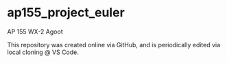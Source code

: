 # ap155_project_euler
AP 155 WX-2 Agoot

This repository was created online via GitHub, and is periodically edited via local cloning @ VS Code.
